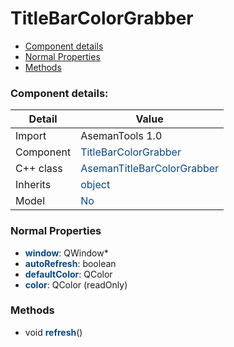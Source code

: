 # TitleBarColorGrabber

 * [Component details](#component-details)
 * [Normal Properties](#normal-properties)
 * [Methods](#methods)


### Component details:

|Detail|Value|
|------|-----|
|Import|AsemanTools 1.0|
|Component|<font color='#074885'>TitleBarColorGrabber</font>|
|C++ class|<font color='#074885'>AsemanTitleBarColorGrabber</font>|
|Inherits|<font color='#074885'>object</font>|
|Model|<font color='#074885'>No</font>|


### Normal Properties

* <font color='#074885'><b>window</b></font>: QWindow*
* <font color='#074885'><b>autoRefresh</b></font>: boolean
* <font color='#074885'><b>defaultColor</b></font>: QColor
* <font color='#074885'><b>color</b></font>: QColor (readOnly)


### Methods

 * void <font color='#074885'><b>refresh</b></font>()



